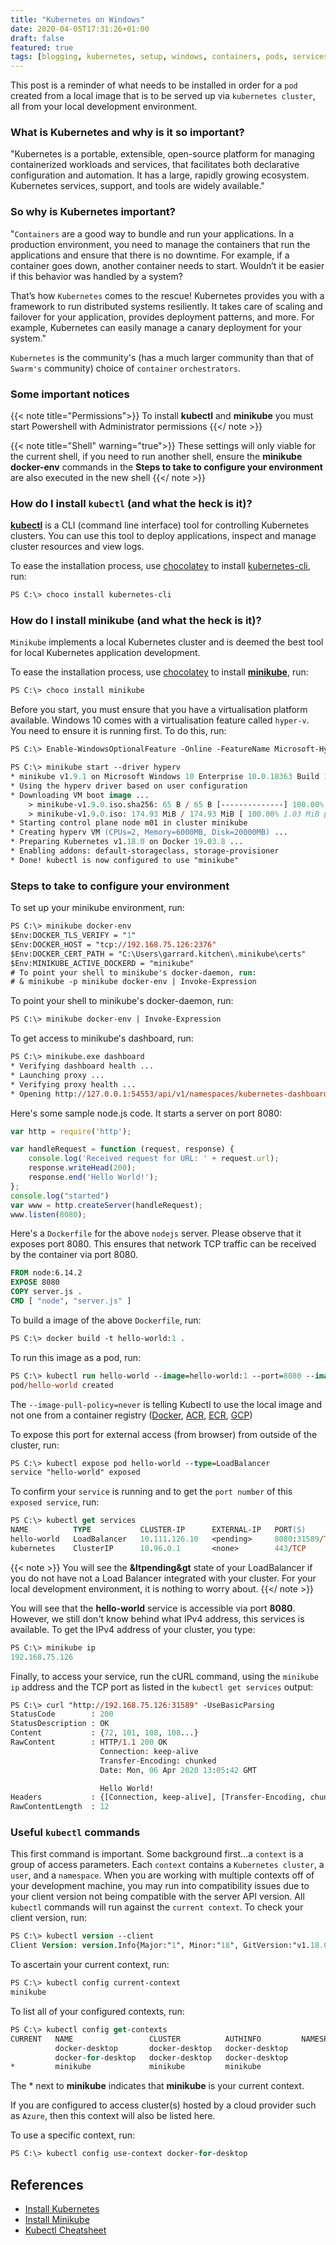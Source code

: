 ```yaml
---
title: "Kubernetes on Windows"
date: 2020-04-05T17:31:26+01:00
draft: false
featured: true
tags: [blogging, kubernetes, setup, windows, containers, pods, services, azure, aws, gcp]
---
```


This post is a reminder of what needs to be installed in order for a `pod` created from a local image that is to be served up via `kubernetes cluster`, all from your local development environment.

### What is Kubernetes and why is it so important?

"Kubernetes is a portable, extensible, open-source platform for managing containerized workloads and services, that facilitates both declarative configuration and automation. It has a large, rapidly growing ecosystem. Kubernetes services, support, and tools are widely available."

### So why is Kubernetes important?

"`Containers` are a good way to bundle and run your applications. In a production environment, you need to manage the containers that run the applications and ensure that there is no downtime. For example, if a container goes down, another container needs to start. Wouldn’t it be easier if this behavior was handled by a system?

That’s how `Kubernetes` comes to the rescue! Kubernetes provides you with a framework to run distributed systems resiliently. It takes care of scaling and failover for your application, provides deployment patterns, and more. For example, Kubernetes can easily manage a canary deployment for your system."

`Kubernetes` is the community's (has a much larger community than that of `Swarm's` community) choice of `container` `orchestrators`.

### Some important notices  

{{< note title="Permissions">}}
To install <b>kubectl</b> and <b>minikube</b> you must start Powershell with Administrator permissions
{{</ note >}}

{{< note title="Shell" warning="true">}}
These settings will only viable for the current shell, if you need to run another shell, ensure the <b>minikube docker-env</b> commands in the <b>Steps to take to configure your environment</b> are also executed in the new shell
{{</ note >}}

### How do I install `kubectl` (and what the heck is it)?

[**kubectl**](https://github.com/kubernetes/kubectl) is a CLI (command line interface) tool for controlling Kubernetes clusters.  You can use this tool to deploy applications, inspect and manage cluster resources and view logs.

To ease the installation process, use [chocolatey](https://chocolatey.org/packages) to install [kubernetes-cli](https://github.com/kubernetes/kubectl), run:

```ps
PS C:\> choco install kubernetes-cli
```

### How do I install minikube (and what the heck is it)?

`Minikube` implements a local Kubernetes cluster and is deemed the best tool for local Kubernetes application development.

To ease the installation process, use [chocolatey](https://chocolatey.org/packages) to install [**minikube**](https://github.com/kubernetes/minikube), run:

```ps
PS C:\> choco install minikube
```

Before you start, you must ensure that you have a virtualisation platform available.  Windows 10 comes with a virtualisation feature called `hyper-v`. You need to ensure it is running first.  To do this, run:

```ps
PS C:\> Enable-WindowsOptionalFeature -Online -FeatureName Microsoft-Hyper-V -All
```

```ps
PS C:\> minikube start --driver hyperv
* minikube v1.9.1 on Microsoft Windows 10 Enterprise 10.0.18363 Build 18363
* Using the hyperv driver based on user configuration
* Downloading VM boot image ...
    > minikube-v1.9.0.iso.sha256: 65 B / 65 B [--------------] 100.00% ? p/s 0s
    > minikube-v1.9.0.iso: 174.93 MiB / 174.93 MiB [ 100.00% 1.03 MiB p/s 2m51s
* Starting control plane node m01 in cluster minikube
* Creating hyperv VM (CPUs=2, Memory=6000MB, Disk=20000MB) ...
* Preparing Kubernetes v1.18.0 on Docker 19.03.8 ...
* Enabling addons: default-storageclass, storage-provisioner
* Done! kubectl is now configured to use "minikube"
```

### Steps to take to configure your environment

To set up your minikube environment, run:
```ps
PS C:\> minikube docker-env
$Env:DOCKER_TLS_VERIFY = "1"
$Env:DOCKER_HOST = "tcp://192.168.75.126:2376"
$Env:DOCKER_CERT_PATH = "C:\Users\garrard.kitchen\.minikube\certs"
$Env:MINIKUBE_ACTIVE_DOCKERD = "minikube"
# To point your shell to minikube's docker-daemon, run:
# & minikube -p minikube docker-env | Invoke-Expression
```

To point your shell to minikube's docker-daemon, run: 
```ps
PS C:\> minikube docker-env | Invoke-Expression
```

To get access to minikube's dashboard, run: 

```ps
PS C:\> minikube.exe dashboard
* Verifying dashboard health ...
* Launching proxy ...
* Verifying proxy health ...
* Opening http://127.0.0.1:54553/api/v1/namespaces/kubernetes-dashboard/services/http:kubernetes-dashboard:/proxy/ in your default browser...
```

Here's some sample node.js code. It starts a server on port 8080:

```js
var http = require('http');

var handleRequest = function (request, response) {
    console.log('Received request for URL: ' + request.url);
    response.writeHead(200);
    response.end('Hello World!');
};
console.log("started")
var www = http.createServer(handleRequest);
www.listen(8080);
```

Here's a `Dockerfile` for the above `nodejs` server. Please observe that it exposes port 8080. This ensures that network TCP traffic can be received by the container via port 8080.

```Dockerfile
FROM node:6.14.2
EXPOSE 8080
COPY server.js .
CMD [ "node", "server.js" ]
```

To build a image of the above `Dockerfile`, run:
```ps
PS C:\> docker build -t hello-world:1 .
```

To run this image as a pod, run:
```ps
PS C:\> kubectl run hello-world --image=hello-world:1 --port=8080 --image-pull-policy=never
pod/hello-world created
```

The `--image-pull-policy=never` is telling Kubectl to use the local image and not one from a container registry ([Docker](https://hub.docker.com/), [ACR](https://azure.microsoft.com/en-us/services/container-registry/), [ECR](https://aws.amazon.com/ecr/), [GCP](https://cloud.google.com/container-registry)) 

To expose this port for external access (from browser) from outside of the cluster, run:
```ps
PS C:\> kubectl expose pod hello-world --type=LoadBalancer
service "hello-world" exposed
```

To confirm your `service` is running and to get the `port number` of this `exposed service`, run:
```ps
PS C:\> kubectl get services
NAME          TYPE           CLUSTER-IP      EXTERNAL-IP   PORT(S)          AGE
hello-world   LoadBalancer   10.111.126.10   <pending>     8080:31589/TCP   45h
kubernetes    ClusterIP      10.96.0.1       <none>        443/TCP          2d16h
```

{{< note >}}
You will see the <b>&ltpending&gt</b> state of your LoadBalancer if you do not have not a Load Balancer integrated with your cluster.  For your local development environment, it is nothing to worry about. 
{{</ note >}}

You will see that the **hello-world** service is accessible via port **8080**. However, we still don't know behind what IPv4 address, this services is available.  To get the IPv4 address of your cluster, you type:

```ps
PS C:\> minikube ip
192.168.75.126
```

Finally, to access your service, run the cURL command, using the `minikube ip` address and the TCP port as listed in the `kubectl get services` output:
```ps
PS C:\> curl "http://192.168.75.126:31589" -UseBasicParsing
StatusCode        : 200
StatusDescription : OK
Content           : {72, 101, 108, 108...}
RawContent        : HTTP/1.1 200 OK
                    Connection: keep-alive
                    Transfer-Encoding: chunked
                    Date: Mon, 06 Apr 2020 13:05:42 GMT

                    Hello World!
Headers           : {[Connection, keep-alive], [Transfer-Encoding, chunked], [Date, Mon, 06 Apr 2020 13:05:42 GMT]}
RawContentLength  : 12
```

### Useful `kubectl` commands

This first command is important. Some background first...a `context` is a group of access parameters. Each `context` contains a `Kubernetes cluster`, a `user`, and a `namespace`.  When you are working with multiple contexts off of your development machine, you may run into compatibility issues due to your client version not being compatible with the server API version. All `kubectl` commands will run against the `current context`. To check your client version, run:

```ps
PS C:\> kubectl version --client
Client Version: version.Info{Major:"1", Minor:"18", GitVersion:"v1.18.0", GitCommit:"9e991415386e4cf155a24b1da15becaa390438d8", GitTreeState:"clean", BuildDate:"2020-03-25T14:58:59Z", GoVersion:"go1.13.8", Compiler:"gc", Platform:"windows/amd64"}
```

To ascertain your current context, run:
```ps
PS C:\> kubectl config current-context
minikube
```

To list all of your configured contexts, run:
```ps
PS C:\> kubectl config get-contexts
CURRENT   NAME                 CLUSTER          AUTHINFO         NAMESPACE
          docker-desktop       docker-desktop   docker-desktop
          docker-for-desktop   docker-desktop   docker-desktop
*         minikube             minikube         minikube
```
The * next to **minikube** indicates that **minikube** is your current context.

If you are configured to access cluster(s) hosted by a cloud provider such as `Azure`, then this context will also be listed here.



To use a specific context, run:

```ps
PS C:\> kubectl config use-context docker-for-desktop
```



## References

- [Install Kubernetes](https://kubernetes.io/docs/tasks/tools/install-kubectl/)
- [Install Minikube](https://kubernetes.io/docs/tasks/tools/install-minikube/)
- [Kubectl Cheatsheet](https://kubernetes.io/docs/reference/kubectl/cheatsheet/)